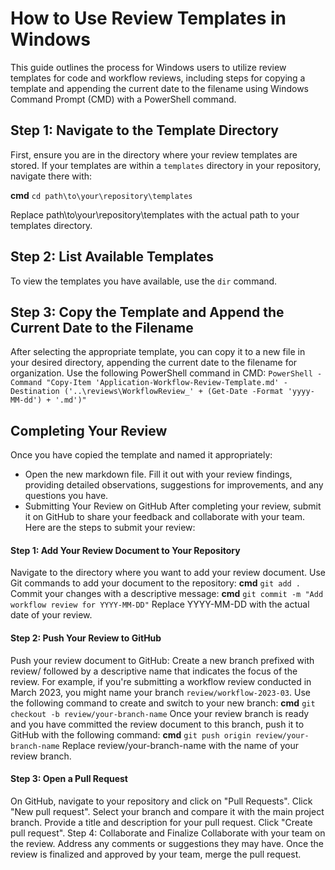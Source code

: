# How to Use Review Templates in Windows

This guide outlines the process for Windows users to utilize review templates for code and workflow reviews, including steps for copying a template and appending the current date to the filename using Windows Command Prompt (CMD) with a PowerShell command.

## Step 1: Navigate to the Template Directory

First, ensure you are in the directory where your review templates are stored. If your templates are within a `templates` directory in your repository, navigate there with:

**cmd**
`cd path\to\your\repository\templates`

Replace path\to\your\repository\templates with the actual path to your templates directory.

## Step 2: List Available Templates

To view the templates you have available, use the `dir` command.

## Step 3: Copy the Template and Append the Current Date to the Filename
After selecting the appropriate template, you can copy it to a new file in your desired directory, appending the current date to the filename for organization. Use the following PowerShell command in CMD:
`PowerShell -Command "Copy-Item 'Application-Workflow-Review-Template.md' -Destination ('..\reviews\WorkflowReview_' + (Get-Date -Format 'yyyy-MM-dd') + '.md')"`

## Completing Your Review
Once you have copied the template and named it appropriately:

- Open the new markdown file.
Fill it out with your review findings, providing detailed observations, suggestions for improvements, and any questions you have.
- Submitting Your Review on GitHub
After completing your review, submit it on GitHub to share your feedback and collaborate with your team. Here are the steps to submit your review:

#### Step 1: Add Your Review Document to Your Repository
Navigate to the directory where you want to add your review document.
Use Git commands to add your document to the repository:
**cmd**
`git add .`
Commit your changes with a descriptive message:
**cmd**
`git commit -m "Add workflow review for YYYY-MM-DD"`
Replace YYYY-MM-DD with the actual date of your review.

#### Step 2: Push Your Review to GitHub
Push your review document to GitHub:
Create a new branch prefixed with review/ followed by a descriptive name that indicates the focus of the review. For example, if you're submitting a workflow review conducted in March 2023, you might name your branch `review/workflow-2023-03`. Use the following command to create and switch to your new branch:
**cmd**
`git checkout -b review/your-branch-name`
Once your review branch is ready and you have committed the review document to this branch, push it to GitHub with the following command:
**cmd**
`git push origin review/your-branch-name`
Replace review/your-branch-name with the name of your review branch.

#### Step 3: Open a Pull Request
On GitHub, navigate to your repository and click on "Pull Requests".
Click "New pull request".
Select your branch and compare it with the main project branch.
Provide a title and description for your pull request.
Click "Create pull request".
Step 4: Collaborate and Finalize
Collaborate with your team on the review. Address any comments or suggestions they may have.
Once the review is finalized and approved by your team, merge the pull request.